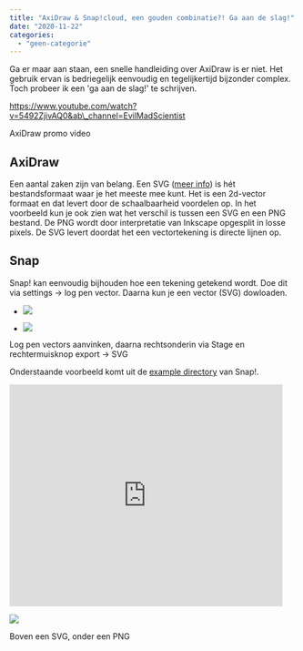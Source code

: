 ```yaml
---
title: "AxiDraw & Snap!cloud, een gouden combinatie?! Ga aan de slag!"
date: "2020-11-22"
categories: 
  - "geen-categorie"
---
```


Ga er maar aan staan, een snelle handleiding over AxiDraw is er niet. Het gebruik ervan is bedriegelijk eenvoudig en tegelijkertijd bijzonder complex. Toch probeer ik een 'ga aan de slag!' te schrijven.

https://www.youtube.com/watch?v=5492ZjivAQ0&ab\_channel=EvilMadScientist

AxiDraw promo video

## AxiDraw

Een aantal zaken zijn van belang. Een SVG ([meer info](https://fileinfo.com/extension/svg)) is hét bestandsformaat waar je het meeste mee kunt. Het is een 2d-vector formaat en dat levert door de schaalbaarheid voordelen op. In het voorbeeld kun je ook zien wat het verschil is tussen een SVG en een PNG bestand. De PNG wordt door interpretatie van Inkscape opgesplit in losse pixels. De SVG levert doordat het een vectortekening is directe lijnen op.

## Snap

Snap! kan eenvoudig bijhouden hoe een tekening getekend wordt. Doe dit via settings -> log pen vector. Daarna kun je een vector (SVG) dowloaden.

- ![](images/Screenshot-2020-11-22-at-18.50.27.png)
    
- ![](images/Screenshot-2020-11-22-at-18.51.23-1.png)
    

Log pen vectors aanvinken, daarna rechtsonderin via Stage en rechtermuisknop export -> SVG

Onderstaande voorbeeld komt uit de [example directory](https://snap.berkeley.edu/examples) van Snap!.

<iframe allowfullscreen allow="geolocation; microphone; camera" frameborder="0" src="https://snap.berkeley.edu/embed?project=4trispi&amp;user=cynthiaso&amp;showTitle=true&amp;showAuthor=true&amp;editButton=true&amp;pauseButton=true" width="480" height="390"></iframe>

![](images/Untitled-708x1024.jpg)

Boven een SVG, onder een PNG
